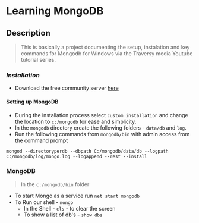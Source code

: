 # Learning MongoDB

## Description
> This is basically a project documenting the setup, instalation and key commands for Mongodb for Windows via the Traversy media Youtube tutorial series.

### *Installation*
* Download the free community server [here](https://www.mongodb.com/)

#### Setting up MongoDB
* During the installation process select `custom installation` and change the location to `c:/mongodb` for ease and simplicity.
* In the `mongodb` directory create the following folders - `data/db` and `log`.
* Run the following commands from `mongodb/bin` with admin access from the command prompt
```
mongod --directoryperdb --dbpath C:/mongodb/data/db --logpath C:/mongodb/log/mongo.log --logappend --rest --install
```

### MongoDB
> In the `c:/mongodb/bin` folder
* To start Mongo as a service run `net start mongodb`
* To Run our shell -  `mongo`
  * In the Shell - `cls` - to clear the screen
  * To show a list of db's - `show dbs`